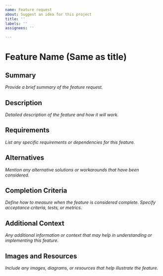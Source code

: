 ```yaml
---
name: Feature request
about: Suggest an idea for this project
title: ''
labels: ''
assignees: ''

---
```


# Feature Name (Same as title)

## Summary
*Provide a brief summary of the feature request.*

## Description
*Detailed description of the feature and how it will work.*

## Requirements
*List any specific requirements or dependencies for this feature.*

## Alternatives
*Mention any alternative solutions or workarounds that have been considered.*

## Completion Criteria
*Define how to measure when the feature is considered complete. Specify acceptance criteria, tests, or metrics.*

## Additional Context
*Any additional information or context that may help in understanding or implementing this feature.*

## Images and Resources
*Include any images, diagrams, or resources that help illustrate the feature.*